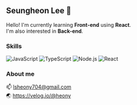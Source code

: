 ## Seungheon Lee 🌱
Hello! I'm currently learning **Front-end** using **React**.  
I'm also interested in **Back-end**.

### Skills  
![JavaScript](https://img.shields.io/badge/-JavaScript-F7DF1E?style=flat-square&logo=JavaScript&logoColor=white) 
![TypeScript](https://img.shields.io/badge/-TypeScript-3178C6?style=flat-square&logo=TypeScript&logoColor=white) 
![Node.js](https://img.shields.io/badge/-Node.js-339933?style=flat-square&logo=Node.js&logoColor=white) 
![React](https://img.shields.io/badge/-React-61DAFB?style=flat-square&logo=React&logoColor=white)  

### About me
📫 lsheony704@gmail.com  <!-- ✨ notion.   -->  
🌏 https://velog.io/@heony



<!-- ### Top Langs
[![Top Langs](https://github-readme-stats.vercel.app/api/top-langs/?username=anuraghazra&layout=compact)](https://github.com/anuraghazra/github-readme-stats) -->

<!--
**SeungHe0n/SeungHe0n** is a ✨ _special_ ✨ repository because its `README.md` (this file) appears on your GitHub profile.

Here are some ideas to get you started:

- 🔭 I’m currently working on ...
- 🌱 I’m currently learning ...
- 👯 I’m looking to collaborate on ...
- 🤔 I’m looking for help with ...
- 💬 Ask me about ...
- 📫 How to reach me: ...
- 😄 Pronouns: ...
- ⚡ Fun fact: ...
-->

